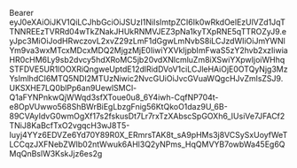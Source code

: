 Bearer eyJ0eXAiOiJKV1QiLCJhbGciOiJSUzI1NiIsImtpZCI6Ik0wRkdOelEzUlVZd1JqTTNNREEzTVRRd04wTkZNakJHUkRNMVJEZ3pNa1kyTXpRNE5qTTROZyJ9.eyJpc3MiOiJodHRwczovL2xvZ29zLmF1dGgwLmNvbS8iLCJzdWIiOiJmYWNlYm9va3wxMTcxMDcxMDQ2MjgzMjE0IiwiYXVkIjpbImFwaS5zY2hvb2xzIiwiaHR0cHM6Ly9sb2dvcy5hdXRoMC5jb20vdXNlcmluZm8iXSwiYXpwIjoiWHhqSTFDVE5UR1lOOXRiQngweUptdE12dlRidDVoV1ciLCJleHAiOjE0OTQyNjg3MzYsImlhdCI6MTQ5NDI2MTUzNiwic2NvcGUiOiJvcGVuaWQgcHJvZmlsZSJ9.UKSXHE7LQ0blPp6an9UewlSMCl-Q1aFYNPnkwQjWWqd3sfXToue0u8_6Y4iwh-CqfNP704t-e8OpVUwwo568ShBWrBiEgLbzgFnig56KtQkoO1daz9U_6B-89CVAyIdvG0wmOgXf17s2fskusDt7Lr7rxTzXAbscSpGOXh6_IUsiVe7JFACf2TNiJ8KaBcfTxO2vgqcH3wJ8T5-Iuyj4YYz6EDVZe6Yd70Y89R0X_ERmrsTAK8t_sA9pHMs3j8VCSySxUoyfWeTLCCqzJXFNebZWIb02ntWwuk6AHl3Q2yNPms_HqQMVYB7owbWa45Eg6QMqQnBslW3KskJjz6es2g